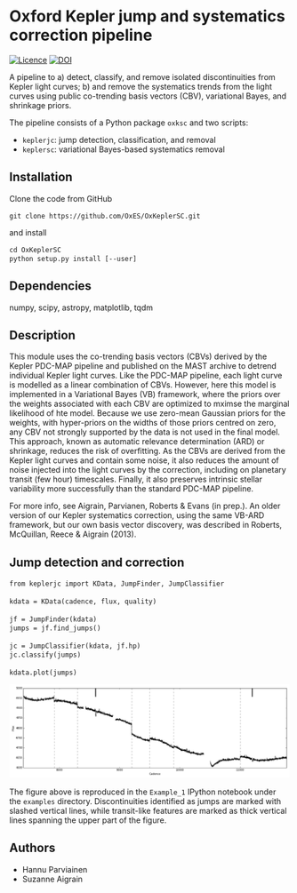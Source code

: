 # Oxford Kepler jump and systematics correction pipeline

[![Licence](http://img.shields.io/badge/license-GPLv3-blue.svg?style=flat)](http://www.gnu.org/licenses/gpl-3.0.html)
[![DOI](https://zenodo.org/badge/5871/hpparvi/PyTransit.svg)](https://zenodo.org/badge/latestdoi/5871/hpparvi/PyTransit)

A pipeline to a) detect, classify, and remove isolated discontinuities
from Kepler light curves; b) and remove the systematics trends from
the light curves using public co-trending basis vectors (CBV),
variational Bayes, and shrinkage priors.

The pipeline consists of a Python package `oxksc` and two scripts:

- `keplerjc`: jump detection, classification, and removal
- `keplersc`: variational Bayes-based systematics removal 

## Installation

Clone the code from GitHub

    git clone https://github.com/OxES/OxKeplerSC.git

and install

    cd OxKeplerSC
    python setup.py install [--user]

## Dependencies

numpy, scipy, astropy, matplotlib, tqdm

## Description
This module uses the co-trending basis vectors (CBVs) derived by the
Kepler PDC-MAP pipeline and published on the MAST archive to detrend
individual Kepler light curves. Like the PDC-MAP pipeline, each light
curve is modelled as a linear combination of CBVs. However, here this
model is implemented in a Variational Bayes (VB) framework, where the
priors over the weights associated with each CBV are optimized to
mximse the marginal likelihood of hte model. Because we use zero-mean
Gaussian priors for the weights, with hyper-priors on the widths of
those priors centred on zero, any CBV not strongly supported by the
data is not used in the final model. This approach, known as automatic
relevance determination (ARD) or shrinkage, reduces the risk of
overfitting. As the CBVs are derived from the Kepler light curves and
contain some noise, it also reduces the amount of noise injected into
the light curves by the correction, including on planetary transit
(few hour) timescales. Finally, it also preserves intrinsic stellar
variability more successfully than the standard PDC-MAP pipeline.

For more info, see Aigrain, Parvianen, Roberts & Evans (in prep.). An
older version of our Kepler systematics correction, using the same
VB-ARD framework, but our own basis vector discovery, was described in
Roberts, McQuillan, Reece & Aigrain (2013).



Jump detection and correction
-----------------------------
    from keplerjc import KData, JumpFinder, JumpClassifier

    kdata = KData(cadence, flux, quality)

    jf = JumpFinder(kdata)
    jumps = jf.find_jumps()

    jc = JumpClassifier(kdata, jf.hp)
    jc.classify(jumps)

    kdata.plot(jumps)

![Example_1](examples/ex1.png)

The figure above is reproduced in the `Example_1` IPython notebook under the `examples` directory. Discontinuities identified as jumps are marked with slashed vertical lines, while transit-like features are marked as thick vertical lines spanning the upper part of the figure.

Authors
-------

- Hannu Parviainen
- Suzanne Aigrain
